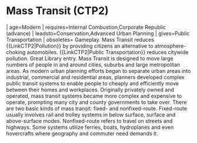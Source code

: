 # Mass Transit (CTP2)

 | age=Modern
 | requires=Internal Combustion,Corporate Republic (advance)
 | leadsto=Conservation,Advanced Urban Planning
 | gives=Public Transportation
 | obsoletes=
Gameplay.
Mass Transit reduces {{LinkCTP2|Pollution}} by providing citizens an alternative to atmosphere-choking automobiles. {{LinkCTP2|Public Transportation}} reduces citywide pollution.
Great Library entry.
Mass Transit is designed to move large numbers of people in and around cities, suburbs and large metropolitan areas. As modern urban planning efforts began to separate urban areas into industrial, commercial and residential areas, planners developed complex public transit systems to enable people to cheaply and efficiently move between their homes and workplaces.
Originally privately owned and operated, mass transit systems became more complex and expensive to operate, prompting many city and county governments to take over. There are two basic kinds of mass transit: fixed- and nonfixed-route. Fixed-route usually involves rail and trolley systems in below surface, surface and above-surface modes. Nonfixed-route refers to travel on streets and highways. Some systems utilize ferries, boats, hydroplanes and even hovercrafts where geography and commuter need demands it.